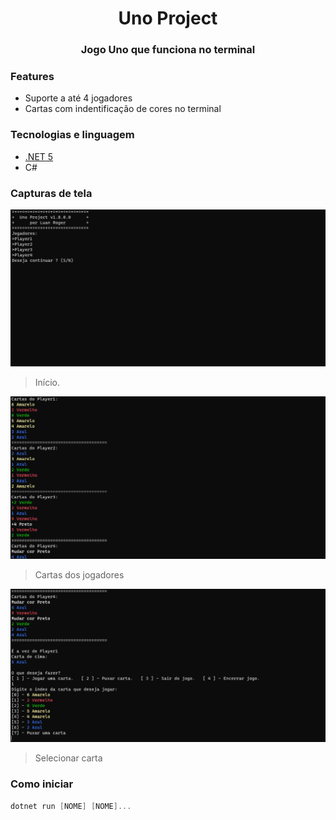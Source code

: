 <h1 align="center">Uno Project</h1>
<h3 align="center">Jogo Uno que funciona no terminal</h3>

### Features
- Suporte a até 4 jogadores
- Cartas com indentificação de cores no terminal

### Tecnologias e linguagem
- [.NET 5](https://dotnet.microsoft.com)
- C#

### Capturas de tela
![](https://github.com/LuanRoger/UnoProject/blob/master/UnoProject/assets/screenshots/StartGame.png)
> Início.

![](https://github.com/LuanRoger/UnoProject/blob/master/UnoProject/assets/screenshots/PlayersCards.png)
> Cartas dos jogadores

![](https://github.com/LuanRoger/UnoProject/blob/master/UnoProject/assets/screenshots/SelectCardMenu.png)
> Selecionar carta

### Como iniciar
```powershell
dotnet run [NOME] [NOME]...
```
